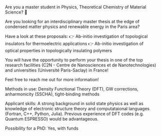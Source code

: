 Are you a master student in Physics, Theoretical Chemistry of Material Science? 🔬

Are you looking for an interdisciplinary master thesis at the edge of condensed matter physics and renewable energy in the Paris area?

Have a look at these proposals: 👉 Ab-initio investigation of topological insulators for thermoelectric applications 👉 Ab-initio investigation of optical properties in topologically insulating polymers

You will have the opportunity to perform your thesis in one of the top research facilities (C2N - Centre de Nanosciences et de Nanotechnologies) and universities (Université Paris-Saclay) in France!

Feel free to reach me out for more information!

Methods in use: Density Functional Theory (DFT), GW corrections, anharmonicity (SSCHA), tight-binding methods

Applicant skills: A strong background in solid state physics as well as knowledge of electronic structure theory and computataional languages (Fortran, C++, Python, Julia). Previous experience of DFT codes (e.g. Quantum ESPRESSO) would be advantageous.

Possibility for a PhD: Yes, with funds
